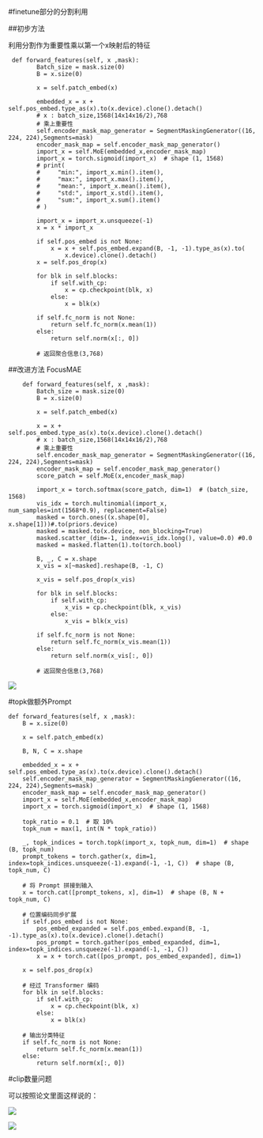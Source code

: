 #finetune部分的分割利用

##初步方法

利用分割作为重要性乘以第一个x映射后的特征

	 def forward_features(self, x ,mask):
	        Batch_size = mask.size(0)
	        B = x.size(0)
	
	        x = self.patch_embed(x)
	
	        embedded_x = x + self.pos_embed.type_as(x).to(x.device).clone().detach()
	        # x : batch_size,1568(14x14x16/2),768
	        # 乘上重要性
	        self.encoder_mask_map_generator = SegmentMaskingGenerator((16, 224, 224),Segments=mask)
	        encoder_mask_map = self.encoder_mask_map_generator()
	        import_x = self.MoE(embedded_x,encoder_mask_map)
	        import_x = torch.sigmoid(import_x)  # shape (1, 1568)
	        # print(
	        #     "min:", import_x.min().item(),
	        #     "max:", import_x.max().item(),
	        #     "mean:", import_x.mean().item(),
	        #     "std:", import_x.std().item(),
	        #     "sum:", import_x.sum().item()
	        # )
	
	        import_x = import_x.unsqueeze(-1)
	        x = x * import_x
	
	        if self.pos_embed is not None:
	            x = x + self.pos_embed.expand(B, -1, -1).type_as(x).to(
	                x.device).clone().detach()
	        x = self.pos_drop(x)
	
	        for blk in self.blocks:
	            if self.with_cp:
	                x = cp.checkpoint(blk, x)
	            else:
	                x = blk(x)
	
	        if self.fc_norm is not None:
	            return self.fc_norm(x.mean(1))
	        else:
	            return self.norm(x[:, 0])
	        
	        # 返回聚合信息(3,768)

##改进方法 FocusMAE

	    def forward_features(self, x ,mask):
	        Batch_size = mask.size(0)
	        B = x.size(0)
	
	        x = self.patch_embed(x)
	
	        x = x + self.pos_embed.type_as(x).to(x.device).clone().detach()
	        # x : batch_size,1568(14x14x16/2),768
	        # 乘上重要性
	        self.encoder_mask_map_generator = SegmentMaskingGenerator((16, 224, 224),Segments=mask)
	        encoder_mask_map = self.encoder_mask_map_generator()
	        score_patch = self.MoE(x,encoder_mask_map)
	
	        import_x = torch.softmax(score_patch, dim=1)  # (batch_size, 1568)
	        vis_idx = torch.multinomial(import_x, num_samples=int(1568*0.9), replacement=False)
	        masked = torch.ones((x.shape[0], x.shape[1]))#.to(priors.device)
	        masked = masked.to(x.device, non_blocking=True)
	        masked.scatter_(dim=-1, index=vis_idx.long(), value=0.0) #0.0
	        masked = masked.flatten(1).to(torch.bool)
	
	        B, _, C = x.shape
	        x_vis = x[~masked].reshape(B, -1, C)
	
	        x_vis = self.pos_drop(x_vis)
	
	        for blk in self.blocks:
	            if self.with_cp:
	                x_vis = cp.checkpoint(blk, x_vis)
	            else:
	                x_vis = blk(x_vis)
	
	        if self.fc_norm is not None:
	            return self.fc_norm(x_vis.mean(1))
	        else:
	            return self.norm(x_vis[:, 0])
	        
	        # 返回聚合信息(3,768)

![](https://cdn.jsdelivr.net/gh/tj-messi/picture/1743600775741.png)


#topk做额外Prompt

	def forward_features(self, x ,mask):
		B = x.size(0)

        x = self.patch_embed(x)

        B, N, C = x.shape

        embedded_x = x + self.pos_embed.type_as(x).to(x.device).clone().detach()
        self.encoder_mask_map_generator = SegmentMaskingGenerator((16, 224, 224),Segments=mask)
        encoder_mask_map = self.encoder_mask_map_generator()
        import_x = self.MoE(embedded_x,encoder_mask_map)
        import_x = torch.sigmoid(import_x)  # shape (1, 1568)

        topk_ratio = 0.1  # 取 10%
        topk_num = max(1, int(N * topk_ratio))

        _, topk_indices = torch.topk(import_x, topk_num, dim=1)  # shape (B, topk_num)
        prompt_tokens = torch.gather(x, dim=1, index=topk_indices.unsqueeze(-1).expand(-1, -1, C))  # shape (B, topk_num, C)

        # 将 Prompt 拼接到输入
        x = torch.cat([prompt_tokens, x], dim=1)  # shape (B, N + topk_num, C)

        # 位置编码同步扩展
        if self.pos_embed is not None:
            pos_embed_expanded = self.pos_embed.expand(B, -1, -1).type_as(x).to(x.device).clone().detach()
            pos_prompt = torch.gather(pos_embed_expanded, dim=1, index=topk_indices.unsqueeze(-1).expand(-1, -1, C))
            x = x + torch.cat([pos_prompt, pos_embed_expanded], dim=1)

        x = self.pos_drop(x)

        # 经过 Transformer 编码
        for blk in self.blocks:
            if self.with_cp:
                x = cp.checkpoint(blk, x)
            else:
                x = blk(x)

        # 输出分类特征
        if self.fc_norm is not None:
            return self.fc_norm(x.mean(1))
        else:
            return self.norm(x[:, 0])

#clip数量问题

可以按照论文里面这样说的：

![](https://cdn.jsdelivr.net/gh/tj-messi/picture/1743734586518.png)

![](https://cdn.jsdelivr.net/gh/tj-messi/picture/1743734600723.png)